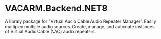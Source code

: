 # VACARM.Backend.NET8
A library package for "Virtual Audio Cable Audio Repeater Manager".
Easily multiplex multiple audio sources. Create, manage, and automate
instances of Virtual Audio Cable (VAC) audio repeaters.